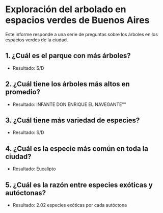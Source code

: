 # Exploración del arbolado en espacios verdes de Buenos Aires

Este informe responde a una serie de preguntas sobre los árboles en los espacios verdes de la ciudad.

## 1. ¿Cuál es el parque con más árboles?
- Resultado: S/D

## 2. ¿Cuál tiene los árboles más altos en promedio?
- Resultado: INFANTE DON ENRIQUE EL NAVEGANTE""

## 3. ¿Cuál tiene más variedad de especies?
- Resultado: S/D

## 4. ¿Cuál es la especie más común en toda la ciudad?
- Resultado: Eucalipto

## 5. ¿Cuál es la razón entre especies exóticas y autóctonas?
- Resultado: 2.02 especies exóticas por cada autóctona
